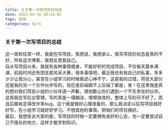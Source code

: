 ```yaml
---
title: 关于第一次写项目的总结
date: 2022-04-16 20:54:02
tags: 前端
categories: bo‘k
---
```


<!--more-->

### 关于第一次写项目的总结

这一周和往常一样，我是在写项目，我想说，我想承认，我写项目的状态是真的不好，所有这次博客，我想反思我自己。  
自从写项目以来，我就有各种事情缠身，不能好好的完成项目，不仅每天基本满课，前段时间还有团支部风采大赛，很多事情吧，最近我也有我自己的私事，多多少少让我分心，甚至在小组学习的时候我还心神不宁。这是我的过错，项目大部分还是我的另一个合作伙伴写的，现在是前端跟不上后端了都是，害！在这里我是真的想对我们项目小组的小伙伴道一声歉，很抱歉让你们遇到一个不负责任的伙伴。  
这周我在写后台管理，写的真是一塌糊涂，增增改改的，整体上写的可不好了。而且后期肯定得改许多bug，这个我是做好心理准备的，那么我决定以后写项目就好好写，在小组学习就好好学习，不想其他的事情。把咱们的项目搞好。  
最后，我想告诉大家的是，写项目的时候一定要拥有良好的心态，也一定要尝试自己不擅长的地方，这样才能学到知识。